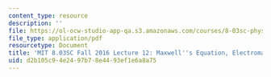 ```yaml
---
content_type: resource
description: ''
file: https://ol-ocw-studio-app-qa.s3.amazonaws.com/courses/8-03sc-physics-iii-vibrations-and-waves-fall-2016/d2b105c94e2497b78e4493ef1e6a8a75_MIT8_03SCF16_hw_Lec12.pdf
file_type: application/pdf
resourcetype: Document
title: 'MIT 8.03SC Fall 2016 Lecture 12: Maxwell''s Equation, Electromagnetic Waves'
uid: d2b105c9-4e24-97b7-8e44-93ef1e6a8a75
---
```

